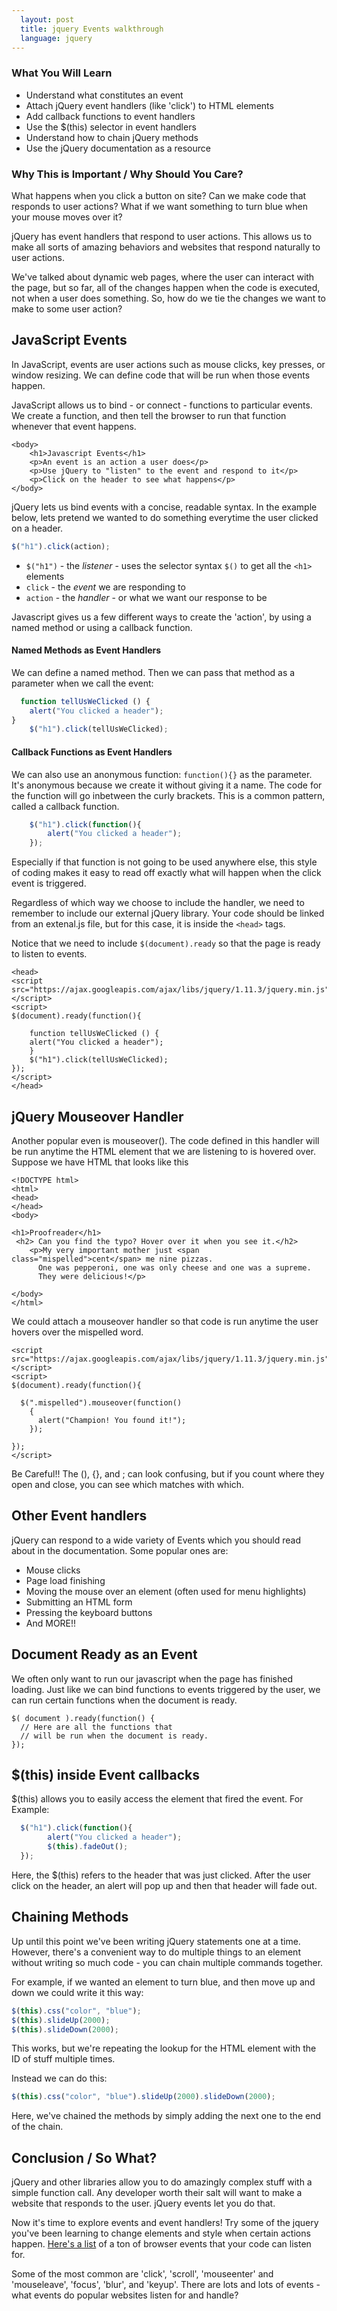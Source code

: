 ```yaml
---
  layout: post
  title: jquery Events walkthrough
  language: jquery
---
```

### What You Will Learn
+ Understand what constitutes an event
+ Attach jQuery event handlers (like 'click') to HTML elements
+ Add callback functions to event handlers
+ Use the $(this) selector in event handlers
+ Understand how to chain jQuery methods
+ Use the jQuery documentation as a resource

### Why This is Important / Why Should You Care?
What happens when you click a button on site? Can we make code that responds to user actions? What if we want something to turn blue when your mouse moves over it?

jQuery has event handlers that respond to user actions. This allows us to make all sorts of amazing behaviors and websites that respond naturally to user actions.

We've talked about dynamic web pages, where the user can interact with the page, but so far, all of the changes happen when the code is executed, not when a user does something. So, how do we tie the changes we want to make to some user action?

## JavaScript Events
In JavaScript, events are user actions such as mouse clicks, key presses, or window resizing. We can define code that will be run when those events happen.

JavaScript allows us to bind - or connect - functions to particular events. We create a function, and then tell the browser to run that function whenever that event happens.

```
<body>
	<h1>Javascript Events</h1>
	<p>An event is an action a user does</p>
	<p>Use jQuery to "listen" to the event and respond to it</p>
	<p>Click on the header to see what happens</p>
</body>
```

jQuery lets us bind events with a concise, readable syntax. In the example below, lets pretend we wanted to do something everytime the user clicked on a header.

```js
$("h1").click(action);
```

* `$("h1")` - the *listener* - uses the selector syntax `$()` to get all the `<h1>` elements
* `click` - the *event* we are responding to
* `action` - the *handler* - or what we want our response to be

Javascript gives us a few different ways to create the 'action', by using a named method or using a callback function.

####  Named Methods as Event Handlers

We can define a named method. Then we can pass that method as a parameter when we call the event:

```js
  function tellUsWeClicked () {
	alert("You clicked a header");
}
    $("h1").click(tellUsWeClicked);
```


####  Callback Functions as Event Handlers

We can also use an anonymous function: `function(){}` as the parameter. It's anonymous because we create it without giving it a name. The code for the function will go inbetween the curly brackets. This is a common pattern, called a callback function.

```js
    $("h1").click(function(){
        alert("You clicked a header");
    });
```
Especially if that function is not going to be used anywhere else, this style of coding makes it easy to read off exactly what will happen when the click event is triggered.

Regardless of which way we choose to include the handler, we need to remember to include our external jQuery library. Your code should be linked from an extenal.js file, but for this case, it is inside the `<head>` tags.

Notice that we need to include `$(document).ready` so that the page is ready to listen to events.
```
<head>
<script src="https://ajax.googleapis.com/ajax/libs/jquery/1.11.3/jquery.min.js"></script>
<script>
$(document).ready(function(){

    function tellUsWeClicked () {
	alert("You clicked a header");
	}
    $("h1").click(tellUsWeClicked);
});
</script>
</head>
```


## jQuery Mouseover Handler
Another popular even is mouseover(). The code defined in this handler will be run anytime the HTML element that we are listening to is hovered over.
Suppose we have HTML that looks like this
```
<!DOCTYPE html>
<html>
<head>
</head>
<body>

<h1>Proofreader</h1>
 <h2> Can you find the typo? Hover over it when you see it.</h2>
    <p>My very important mother just <span class="mispelled">cent</span> me nine pizzas.
      One was pepperoni, one was only cheese and one was a supreme.
      They were delicious!</p>

</body>
</html>
```
We could attach a mouseover handler so that code is run anytime the user hovers over the mispelled word.
```
<script src="https://ajax.googleapis.com/ajax/libs/jquery/1.11.3/jquery.min.js"></script>
<script>
$(document).ready(function(){

  $(".mispelled").mouseover(function()
    {
      alert("Champion! You found it!");
    });

});
</script>
```


Be Careful!! The (), {}, and ; can look confusing, but if you count where they open and close, you can see which matches with which.


## Other Event handlers
jQuery can respond to a wide variety of Events which you should read about in the documentation. Some popular ones are:
+ Mouse clicks
+ Page load finishing
+ Moving the mouse over an element (often used for menu highlights)
+ Submitting an HTML form
+ Pressing the keyboard buttons
+ And MORE!!

## Document Ready as an Event
We often only want to run our javascript when the page has finished loading. Just like we can bind functions to events triggered by the user, we can run certain functions when the document is ready.
```
$( document ).ready(function() {
  // Here are all the functions that
  // will be run when the document is ready.
});
```
## $(this) inside Event callbacks
 $(this) allows you to easily access the element that fired the event.
For Example:

```js
  $("h1").click(function(){
        alert("You clicked a header");
        $(this).fadeOut();
  });
```

Here, the $(this) refers to the header that was just clicked.  After the user click on the header, an alert will pop up and then that header will fade out.

## Chaining Methods
Up until this point we've been writing jQuery statements one at a time. However, there's a convenient way to do multiple things to an element without writing so much code - you can chain multiple commands together.

For example, if we wanted an element to turn blue, and then move up and down we could write it this way:

```js
$(this).css("color", "blue");
$(this).slideUp(2000);
$(this).slideDown(2000);
```

This works, but we're repeating the lookup for the HTML element with the ID of stuff multiple times.

Instead we can do this:

```js
$(this).css("color", "blue").slideUp(2000).slideDown(2000);
```

Here, we've chained the methods by simply adding the next one to the end of the chain.

## Conclusion / So What?
jQuery and other libraries allow you to do amazingly complex stuff with a simple function call. Any developer worth their salt will want to make a website that responds to the user. jQuery events let you do that.

Now it's time to explore events and event handlers! Try some of the jquery you've been learning to change elements and style when certain actions happen. [Here's a list](http://help.dottoro.com/larrqqck.php) of a ton of browser events that your code can listen for.

Some of the most common are 'click', 'scroll', 'mouseenter' and 'mouseleave', 'focus', 'blur',  and 'keyup'. There are lots and lots of events - what events do popular websites listen for and handle?
